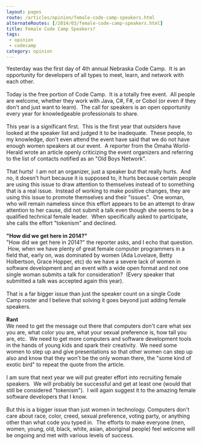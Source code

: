 ```yaml
---
layout: pages
route: /articles/opinion/female-code-camp-speakers.html
alternateRoutes: [/2014/03/female-code-camp-speakers.html]
title: Female Code Camp Speakers?
tags: 
 - opinion
 - codecamp
category: opinion
---
```

Yesterday was the first day of 4th annual Nebraska Code Camp. &nbsp;It is an opportunity for developers of all types to meet, learn, and network with each other.<br />
<br />
Today is the free portion of Code Camp. &nbsp;It is a totally free event. &nbsp;All people are welcome, whether they work with Java, C#, F#, or Cobol (or even if they don't and just want to learn). &nbsp;The call for speakers is an open opportunity every year for knowledgeable professionals to share.<br />
<br />
This year is a significant first. &nbsp;This is the first year that outsiders have looked at the speaker list and judged it to be inadequate. &nbsp;These people, to my knowledge, don't even attend the event have said that we do not have enough women speakers at our event. &nbsp;A reporter from the Omaha World-Herald wrote an article openly criticizing the event organizers and referring to the list of contacts notified as an "Old Boys Network".<br />
<br />
That hurts! &nbsp;I am not an organizer, just a speaker but that really hurts. &nbsp;And no, it doesn't hurt because it is supposed to, it hurts because certain people are using this issue to draw attention to themselves instead of to something that is a real issue. &nbsp;Instead of working to make positive changes, they are using this issue to promote themselves and their "issues". &nbsp;One woman, who will remain nameless since this effort appears to be an attempt to draw attention to her cause, did not submit a talk even though she seems to be a qualified technical female leader. &nbsp;When specifically asked to participate, she calls the effort "tokenism" and declined.<br />
<br />
<b>"How did we get here in 2014?"</b><br />
"How did we get here in 2014?" the reporter asks, and I echo that question. &nbsp;How, when we have plenty of great female computer programmers in a field that, early on, was dominated by women (Ada Lovelave, Betty Holbertson, Grace Hopper, etc) do we have a severe lack of women in software development and an event with a wide open format and not one single woman submits a talk for consideration? &nbsp;(Every speaker that submitted a talk was accepted again this year).<br />
<br />
That is a far bigger issue than just the speaker count on a single Code Camp roster and I believe that solving it goes beyond just adding female speakers.<br />
<br />
<b>Rant</b><br />
We need to get the message out there that computers don't care what sex you are, what color you are, what your sexual preference is, how tall you are, etc. &nbsp;We need to get more computers and software development tools in the hands of young kids and spark their creativity. &nbsp;We need some women to step up and give presentations so that other women can step up also and know that they won't be the only woman there, the "some kind of exotic bird" to repeat the quote from the article.<br />
<br />
I am sure that next year we will put greater effort into recruiting female speakers. &nbsp;We will probably be successful and get at least one (would that still be considered "tokenism"). &nbsp;I will again suggest it to the amazing female software developers that I know. <br />
<br />
But this is a bigger issue than just women in technology. Computers don't care about race, color, creed, sexual preference, voting party, or anything other than what code you typed in. &nbsp;The efforts to make everyone (men, women, young, old, black, white, asian, aboriginal people) feel welcome will be ongoing and met with various levels of success.<br />
<br />
<br />
<br />
<br />
<br />
